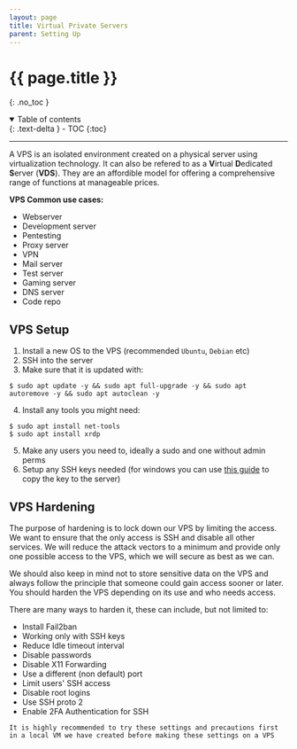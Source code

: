 ```yaml
---
layout: page
title: Virtual Private Servers
parent: Setting Up
---
```

# {{ page.title }}
{: .no_toc }

<details open markdown="block">
  <summary>
    Table of contents
  </summary>
  {: .text-delta }
- TOC
{:toc}
</details>

---

A VPS is an isolated environment created on a physical server using virtualization technology. It can also be refered to as a **V**irtual **D**edicated **S**erver (**VDS**). They are an affordible model for offering a comprehensive range of functions at manageable prices.

**VPS Common use cases:**
- Webserver
- Development server
- Pentesting
- Proxy server
- VPN
- Mail server
- Test server
- Gaming server
- DNS server
- Code repo

## VPS Setup
1. Install a new OS to the VPS (recommended `Ubuntu`, `Debian` etc)
2. SSH into the server
3. Make sure that it is updated with:
```shell
$ sudo apt update -y && sudo apt full-upgrade -y && sudo apt autoremove -y && sudo apt autoclean -y
```
4. Install any tools you might need:
```shell
$ sudo apt install net-tools
$ sudo apt install xrdp
```
5. Make any users you need to, ideally a sudo and one without admin perms
6. Setup any SSH keys needed (for windows you can use [this guide](https://www.chrisjhart.com/Windows-10-ssh-copy-id/) to copy the key to the server)

## VPS Hardening
The purpose of hardening is to lock down our VPS by limiting the access. We want to ensure that the only access is SSH and disable all other services. We will reduce the attack vectors to a minimum and provide only one possible access to the VPS, which we will secure as best as we can.

We should also keep in mind not to store sensitive data on the VPS and always follow the principle that someone could gain access sooner or later. You should harden the VPS depending on its use and who needs access.

There are many ways to harden it, these can include, but not limited to:
- Install Fail2ban
- Working only with SSH keys
- Reduce Idle timeout interval
- Disable passwords
- Disable X11 Forwarding
- Use a different (non default) port
- Limit users' SSH access
- Disable root logins
- Use SSH proto 2
- Enable 2FA Authentication for SSH

`It is highly recommended to try these settings and precautions first in a local VM we have created before making these settings on a VPS`
